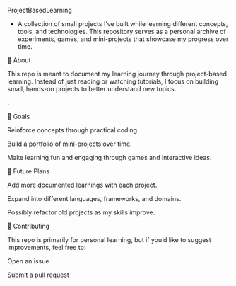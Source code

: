 ProjectBasedLearning 

- A collection of small projects I’ve built while learning different concepts, tools, and technologies.
This repository serves as a personal archive of experiments, games, and mini-projects that showcase my progress over time.

📌 About

This repo is meant to document my learning journey through project-based learning.
Instead of just reading or watching tutorials, I focus on building small, hands-on projects to better understand new topics.

.

🎯 Goals

Reinforce concepts through practical coding.

Build a portfolio of mini-projects over time.

Make learning fun and engaging through games and interactive ideas.

📖 Future Plans

Add more documented learnings with each project.

Expand into different languages, frameworks, and domains.

Possibly refactor old projects as my skills improve.

🤝 Contributing

This repo is primarily for personal learning, but if you’d like to suggest improvements, feel free to:

Open an issue

Submit a pull request

